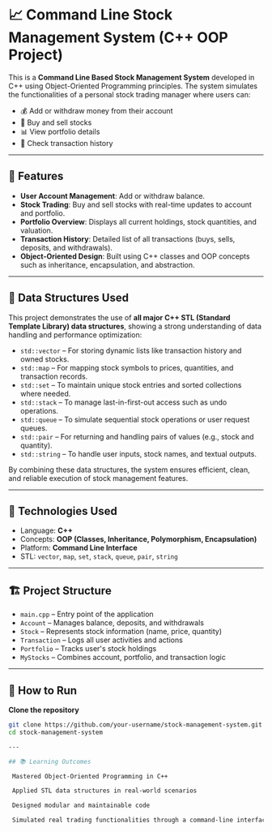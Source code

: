 # 📈 Command Line Stock Management System (C++ OOP Project)

This is a **Command Line Based Stock Management System** developed in C++ using Object-Oriented Programming principles. The system simulates the functionalities of a personal stock trading manager where users can:

- 💰 Add or withdraw money from their account  
- 🛒 Buy and sell stocks  
- 📊 View portfolio details  
- 🧾 Check transaction history  

---

## 🚀 Features

- **User Account Management**: Add or withdraw balance.
- **Stock Trading**: Buy and sell stocks with real-time updates to account and portfolio.
- **Portfolio Overview**: Displays all current holdings, stock quantities, and valuation.
- **Transaction History**: Detailed list of all transactions (buys, sells, deposits, and withdrawals).
- **Object-Oriented Design**: Built using C++ classes and OOP concepts such as inheritance, encapsulation, and abstraction.

---

## 🧠 Data Structures Used

This project demonstrates the use of **all major C++ STL (Standard Template Library) data structures**, showing a strong understanding of data handling and performance optimization:

- `std::vector` – For storing dynamic lists like transaction history and owned stocks.
- `std::map` – For mapping stock symbols to prices, quantities, and transaction records.
- `std::set` – To maintain unique stock entries and sorted collections where needed.
- `std::stack` – To manage last-in-first-out access such as undo operations.
- `std::queue` – To simulate sequential stock operations or user request queues.
- `std::pair` – For returning and handling pairs of values (e.g., stock and quantity).
- `std::string` – To handle user inputs, stock names, and textual outputs.

By combining these data structures, the system ensures efficient, clean, and reliable execution of stock management features.

---

## 🧩 Technologies Used

- Language: **C++**
- Concepts: **OOP (Classes, Inheritance, Polymorphism, Encapsulation)**  
- Platform: **Command Line Interface**
- STL: `vector`, `map`, `set`, `stack`, `queue`, `pair`, `string`

---

## 🏗️ Project Structure

- `main.cpp` – Entry point of the application
- `Account` – Manages balance, deposits, and withdrawals
- `Stock` – Represents stock information (name, price, quantity)
- `Transaction` – Logs all user activities and actions
- `Portfolio` – Tracks user's stock holdings
- `MyStocks` – Combines account, portfolio, and transaction logic

---

## 🧪 How to Run

 **Clone the repository**
   ```bash
   git clone https://github.com/your-username/stock-management-system.git
   cd stock-management-system  

 ---

## 📚 Learning Outcomes

    Mastered Object-Oriented Programming in C++

    Applied STL data structures in real-world scenarios

    Designed modular and maintainable code

    Simulated real trading functionalities through a command-line interface
